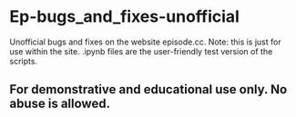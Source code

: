 # Ep-bugs_and_fixes-unofficial
Unofficial bugs and fixes on the website episode.cc. Note: this is just for use within the site.
.ipynb files are the user-friendly test version of the scripts.

## For demonstrative and educational use only. No abuse is allowed.
